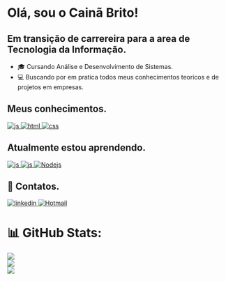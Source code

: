 <h1> Olá, sou o Cainã Brito!</h1>
<h2>Em transição de carrereira para a area de Tecnologia da Informação.</h2>
  
  * 🎓 Cursando Análise e Desenvolvimento de Sistemas.
  * 💻 Buscando por em pratica todos meus conhecimentos teoricos e de projetos em empresas.

<h2>Meus conhecimentos.</h2>
<div style="display: inline_block">
  <a href="https://developer.mozilla.org/pt-BR/docs/Web/JavaScript">
    <img alt="js" src="https://img.shields.io/badge/JavaScript-F7DF1E?style=for-the-badge&logo=javascript&logoColor=black">
  </a>
  <a href="https://www.w3schools.com/html/">
    <img alt="html" src="https://img.shields.io/badge/HTML-239120?style=for-the-badge&logo=html5&logoColor=white">
  </a>
  <a href="https://www.w3schools.com/css/">
    <img alt="css" src="https://img.shields.io/badge/CSS-239120?&style=for-the-badge&logo=css3&logoColor=white">
  </a>
</div>
<h2>Atualmente estou aprendendo.</h2>
<div style="display: inline_block">
  <a href="https://developer.mozilla.org/pt-BR/docs/Web/JavaScript">
    <img alt="js" src="https://img.shields.io/badge/JavaScript-F7DF1E?style=for-the-badge&logo=javascript&logoColor=black">
  </a>
  <a href="https://www.servicenow.com/">
    <img alt="js" src="https://img.shields.io/badge/Service-Now-green">
  </a>
  <a href="https://nodejs.org/en">
    <img alt="Nodejs" src="https://camo.githubusercontent.com/70077da818497f34c8afc64d2f4f2776a718fcca07649f2d48ad62225beb6302/68747470733a2f2f696d672e736869656c64732e696f2f62616467652f4e6f64652e6a732d4537454345423f7374796c653d666f722d7468652d6261646765266c6f676f3d6e6f64652e6a73">
  </a>
</div>
<h2>📧 Contatos.</h2>
<a href="https://www.linkedin.com/in/caina-brito1">
  <img alt="linkedin" src="https://img.shields.io/badge/LinkedIn-0077B5?style=for-the-badge&logo=linkedin&logoColor=white">
</a>
<a href="mailto:c-aina2000@hotmail.com">
 <img alt="Hotmail" src="https://img.shields.io/badge/Gmail-D14836?style=for-the-badge&logo=gmail&logoColor=white">
</a>
<div style="display: inline_block">

# 📊 GitHub Stats:
![](https://github-readme-stats.vercel.app/api?username=cainabrito1&theme=swift&hide_border=false&include_all_commits=true&count_private=true)<br/>
![](https://github-readme-streak-stats.herokuapp.com/?user=cainabrito1&theme=swift&hide_border=false)<br/>
![](https://github-readme-stats.vercel.app/api/top-langs/?username=cainabrito1&theme=swift&hide_border=false&include_all_commits=true&count_private=true&layout=compact)
 
 
